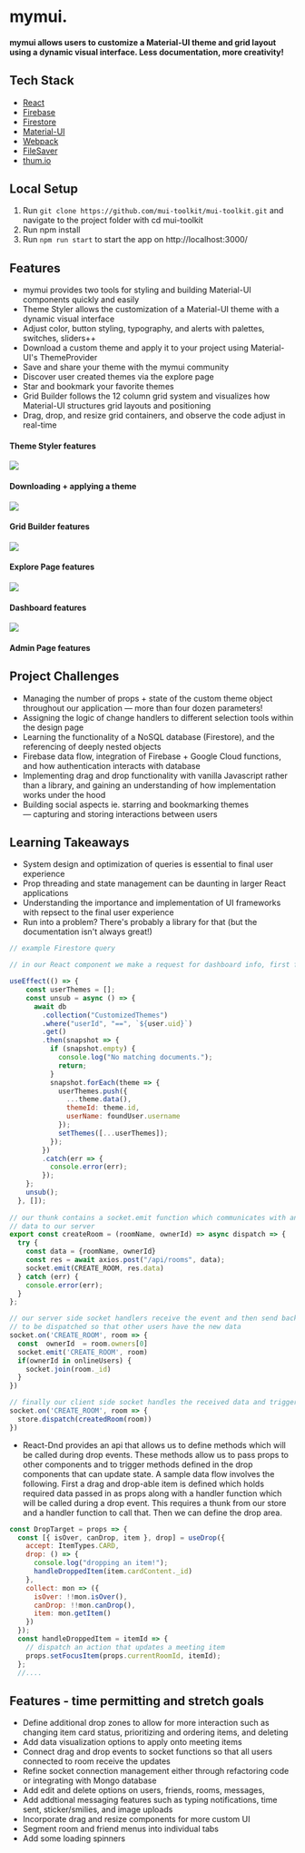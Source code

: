 # mymui. 

#### mymui allows users to customize a Material-UI theme and grid layout using a dynamic visual interface. Less documentation, more creativity! 


## Tech Stack
- [React](https://facebook.github.io/react/)
- [Firebase](https://firebase.google.com/)
- [Firestore](https://firebase.google.com/docs/firestore)
- [Material-UI](https://material-ui.com/)
- [Webpack](https://webpack.js.org/)
- [FileSaver](https://www.npmjs.com/package/file-saver)
- [thum.io](https://www.thum.io/)

## Local Setup

1. Run `git clone https://github.com/mui-toolkit/mui-toolkit.git` and navigate to the project folder with cd mui-toolkit
2. Run npm install
3. Run `npm run start` to start the app on http://localhost:3000/

## Features
- mymui provides two tools for styling and building Material-UI components quickly and easily
- Theme Styler allows the customization of a Material-UI theme with a dynamic visual interface
- Adjust color, button styling, typography, and alerts with palettes, switches, sliders++
- Download a custom theme and apply it to your project using Material-UI's ThemeProvider
- Save and share your theme with the mymui community
- Discover user created themes via the explore page
- Star and bookmark your favorite themes
- Grid Builder follows the 12 column grid system and visualizes how Material-UI structures grid layouts and positioning
- Drag, drop, and resize grid containers, and observe the code adjust in real-time

#### Theme Styler features
![](https://media.giphy.com/media/Quyq8vrg08lNK9oKuu/giphy.gif)

#### Downloading + applying a theme
![](https://media.giphy.com/media/H6Q07q2pg6wJiekq5L/giphy.gif)

#### Grid Builder features
![](https://media.giphy.com/media/ZB2YL1oD16MjnVXOC9/giphy.gif)

#### Explore Page features
![](https://media.giphy.com/media/YRmrGM9IcowfvqUF3d/giphy.gif)

#### Dashboard features
![](https://media.giphy.com/media/f3e1HZ64ZtjzKMgPjJ/giphy.gif)

#### Admin Page features


## Project Challenges
- Managing the number of props + state of the custom theme object throughout our application — more than four dozen parameters! 
- Assigning the logic of change handlers to different selection tools within the design page
- Learning the functionality of a NoSQL database (Firestore), and the referencing of deeply nested objects
- Firebase data flow, integration of Firebase + Google Cloud functions, and how authentication interacts with database
- Implementing drag and drop functionality with vanilla Javascript rather than a library, and gaining an understanding of how implementation works under the hood
- Building social aspects ie. starring and bookmarking themes — capturing and storing interactions between users 

## Learning Takeaways
- System design and optimization of queries is essential to final user experience
- Prop threading and state management can be daunting in larger React applications
- Understanding the importance and implementation of UI frameworks with repsect to the final user experience
- Run into a problem? There's probably a library for that (but the documentation isn't always great!)

```javascript 
// example Firestore query

// in our React component we make a request for dashboard info, first finding the user and their associated themes, then subsequently making a call for each theme associated with the user.

useEffect(() => {
    const userThemes = [];
    const unsub = async () => {
      await db
        .collection("CustomizedThemes")
        .where("userId", "==", `${user.uid}`)
        .get()
        .then(snapshot => {
          if (snapshot.empty) {
            console.log("No matching documents.");
            return;
          }
          snapshot.forEach(theme => {
            userThemes.push({
              ...theme.data(),
              themeId: theme.id,
              userName: foundUser.username
            });
            setThemes([...userThemes]);
          });
        })
        .catch(err => {
          console.error(err);
        });
    };
    unsub();
  }, []);
  
// our thunk contains a socket.emit function which communicates with and sends
// data to our server
export const createRoom = (roomName, ownerId) => async dispatch => {
  try {
    const data = {roomName, ownerId}
    const res = await axios.post("/api/rooms", data);
    socket.emit(CREATE_ROOM, res.data)
  } catch (err) {
    console.error(err);
  }
};

// our server side socket handlers receive the event and then send back the data 
// to be dispatched so that other users have the new data
socket.on('CREATE_ROOM', room => {
  const  ownerId  = room.owners[0]
  socket.emit('CREATE_ROOM', room)
  if(ownerId in onlineUsers) {
    socket.join(room._id)
  }
})

// finally our client side socket handles the received data and triggers our state update
socket.on('CREATE_ROOM', room => {
  store.dispatch(createdRoom(room))
})
```
- React-Dnd provides an api that allows us to define methods which will be called during drop events.  These methods allow us to pass props to other components and to trigger methods defined in the drop components that can update state.  A sample data flow involves the following.  First a drag and drop-able item is defined which holds required data passed in as props along with a handler function which will be called during a drop event. This requires a thunk from our store and a handler function to call that.  Then we can define the drop area.
```javascript
const DropTarget = props => {
  const [{ isOver, canDrop, item }, drop] = useDrop({
    accept: ItemTypes.CARD,
    drop: () => {
      console.log("dropping an item!");
      handleDroppedItem(item.cardContent._id)
    },
    collect: mon => ({
      isOver: !!mon.isOver(),
      canDrop: !!mon.canDrop(),
      item: mon.getItem()
    })
  });
  const handleDroppedItem = itemId => {
    // dispatch an action that updates a meeting item
    props.setFocusItem(props.currentRoomId, itemId);
  };
  //....
```

## Features - time permitting and stretch goals
- Define additional drop zones to allow for more interaction such as changing item card status, prioritizing and ordering items, and deleting
- Add data visualization options to apply onto meeting items
- Connect drag and drop events to socket functions so that all users connected to room receive the updates
- Refine socket connection management either through refactoring code or integrating with Mongo database
- Add edit and delete options on users, friends, rooms, messages,
- Add addtional messaging features such as typing notifications, time sent, sticker/smilies, and image uploads
- Incorporate drag and resize components for more custom UI
- Segment room and friend menus into individual tabs
- Add some loading spinners

